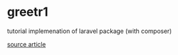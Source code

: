 # greetr1
tutorial implemenation of laravel package (with composer)

[source article]([https://website-name.com](https://medium.com/@francismacugay/build-your-own-laravel-package-in-10-minutes-using-composer-867e8ef875dd))
